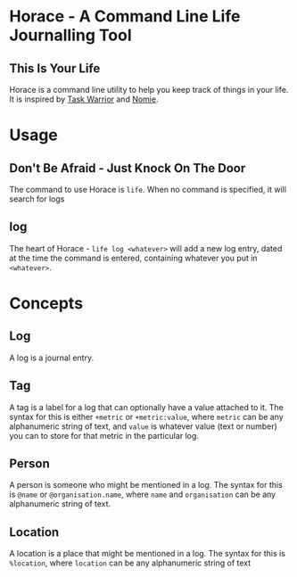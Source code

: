 # Horace - A Command Line Life Journalling Tool
## This Is Your Life

Horace is a command line utility to help you keep track of things in your life. It is inspired by [Task Warrior](#) and [Nomie](#).


# Usage
## Don't Be Afraid - Just Knock On The Door

The command to use Horace is `life`. When no command is specified, it will search for logs

## log

The heart of Horace - `life log <whatever>` will add a new log entry, dated at the time the command is entered, containing whatever you put in `<whatever>`.

# Concepts

## Log

A log is a journal entry.

## Tag

A tag is a label for a log that can optionally have a value attached to it. The syntax for this is either `+metric` or `+metric:value`, where `metric` can be any alphanumeric string of text, and `value` is whatever value (text or number) you can to store for that metric in the particular log.

## Person

A person is someone who might be mentioned in a log. The syntax for this is `@name` or `@organisation.name`, where `name` and `organisation` can be any alphanumeric string of text.

## Location

A location is a place that might be mentioned in a log. The syntax for this is `%location`, where `location` can be any alphanumeric string of text
